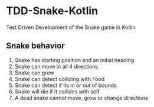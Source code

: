 # TDD-Snake-Kotlin
Test Driven Development of the Snake game in Kotlin

## Snake behavior
1. Snake has starting position and an initial heading
2. Snake can move in all 4 directions
3. Snake can grow
4. Snake can detect colliding with Food
5. Snake can detect if its in or out of bounds
6. Snake will die if it collides with self
7. A dead snake cannot move, grow or change directions
